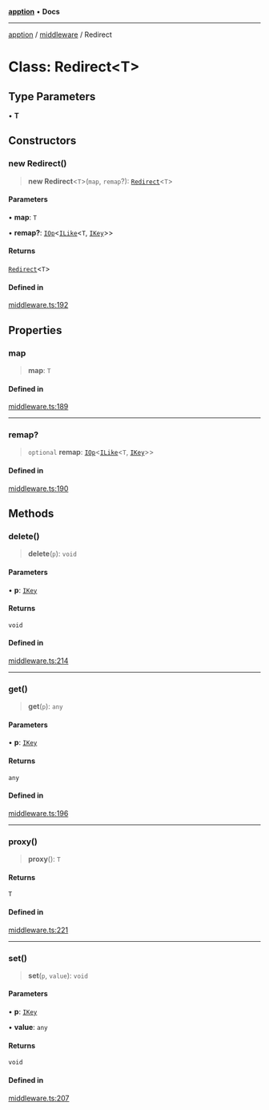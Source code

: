 [**apption**](../../README.md) • **Docs**

***

[apption](../../modules.md) / [middleware](../README.md) / Redirect

# Class: Redirect\<T\>

## Type Parameters

• **T**

## Constructors

### new Redirect()

> **new Redirect**\<`T`\>(`map`, `remap`?): [`Redirect`](Redirect.md)\<`T`\>

#### Parameters

• **map**: `T`

• **remap?**: [`IOp`](../type-aliases/IOp.md)\<[`ILike`](../type-aliases/ILike.md)\<`T`, [`IKey`](../../types/type-aliases/IKey.md)\>\>

#### Returns

[`Redirect`](Redirect.md)\<`T`\>

#### Defined in

[middleware.ts:192](https://github.com/mksunny1/apption/blob/7303acd5ad264aa235c8c110ccb0c2efbc2d008c/src/middleware.ts#L192)

## Properties

### map

> **map**: `T`

#### Defined in

[middleware.ts:189](https://github.com/mksunny1/apption/blob/7303acd5ad264aa235c8c110ccb0c2efbc2d008c/src/middleware.ts#L189)

***

### remap?

> `optional` **remap**: [`IOp`](../type-aliases/IOp.md)\<[`ILike`](../type-aliases/ILike.md)\<`T`, [`IKey`](../../types/type-aliases/IKey.md)\>\>

#### Defined in

[middleware.ts:190](https://github.com/mksunny1/apption/blob/7303acd5ad264aa235c8c110ccb0c2efbc2d008c/src/middleware.ts#L190)

## Methods

### delete()

> **delete**(`p`): `void`

#### Parameters

• **p**: [`IKey`](../../types/type-aliases/IKey.md)

#### Returns

`void`

#### Defined in

[middleware.ts:214](https://github.com/mksunny1/apption/blob/7303acd5ad264aa235c8c110ccb0c2efbc2d008c/src/middleware.ts#L214)

***

### get()

> **get**(`p`): `any`

#### Parameters

• **p**: [`IKey`](../../types/type-aliases/IKey.md)

#### Returns

`any`

#### Defined in

[middleware.ts:196](https://github.com/mksunny1/apption/blob/7303acd5ad264aa235c8c110ccb0c2efbc2d008c/src/middleware.ts#L196)

***

### proxy()

> **proxy**(): `T`

#### Returns

`T`

#### Defined in

[middleware.ts:221](https://github.com/mksunny1/apption/blob/7303acd5ad264aa235c8c110ccb0c2efbc2d008c/src/middleware.ts#L221)

***

### set()

> **set**(`p`, `value`): `void`

#### Parameters

• **p**: [`IKey`](../../types/type-aliases/IKey.md)

• **value**: `any`

#### Returns

`void`

#### Defined in

[middleware.ts:207](https://github.com/mksunny1/apption/blob/7303acd5ad264aa235c8c110ccb0c2efbc2d008c/src/middleware.ts#L207)
